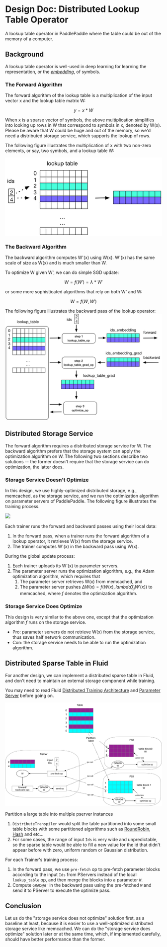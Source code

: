 # Design Doc: Distributed Lookup Table Operator

A lookup table operator in PaddlePaddle where the table could be out
of the memory of a computer.

## Background

A lookup table operator is well-used in deep learning for learning the
representation, or the
[*embedding*](http://www.cs.toronto.edu/~fritz/absps/ieee-lre.pdf), of
symbols.

### The Forward Algorithm

The forward algorithm of the lookup table is a multiplication of the
input vector x and the lookup table matrix W:

$$y = x * W$$

When x is a sparse vector of symbols, the above multiplication
simplifies into looking up rows in W that correspond to symbols in x,
denoted by W(x).  Please be aware that W could be huge and out of the
memory, so we'd need a distributed storage service, which supports the
lookup of rows.

The following figure illustrates the multiplication of x with two
non-zero elements, or say, two symbols, and a lookup table W:

![lookup table](./src/lookup_table.png)

### The Backward Algorithm

The backward algorithm computes W'(x) using W(x).  W'(x) has the same
scale of size as W(x) and is much smaller than W.

To optimize W given W', we can do simple SGD update:

$$W = f(W') = \lambda * W'$$

or some more sophisticated algorithms that rely on both W' and W:

$$W = f(W, W')$$

The following figure illustrates the backward pass of the lookup
operator: ![lookup table training](./src/lookup_table_training.png)

## Distributed Storage Service

The forward algorithm requires a distributed storage service for W.
The backward algorithm prefers that the storage system can apply the
optimization algorithm on W.  The following two sections describe two
solutions -- the former doesn't require that the storage service can
do optimization, the latter does.

### Storage Service Doesn't Optimize

In this design, we use highly-optimized distributed storage, e.g.,
memcached, as the storage service, and we run the optimization
algorithm on parameter servers of PaddlePaddle.  The following figure
illustrates the training process.

<!--
Note: please update the following URL when update this digraph.
<img src='https://g.gravizo.com/svg?
digraph G {
  rankdir="LR";
  subgraph cluster1 {
  P1 [label="pserver 1"];
  P2 [label="pserver 2"];
  T1 [label="trainer 1"];
  T2 [label="trainer 2"];
  T3 [label="trainer 3"];
  }
  KV [label="memcached"];
  T1 -> P1;
  T1 -> P2;
  T2 -> P1;
  T2 -> P2;
  T3 -> P1;
  T3 -> P2;
  P1 -> KV [color=gray, weight=0.1];
  KV -> P1 [color=gray, weight=0.1];
  P2 -> KV [color=gray, weight=0.1];
  KV -> P2 [color=gray, weight=0.1];
  KV -> T1 [color=gray, weight=0.1];
  KV -> T2 [color=gray, weight=0.1];
  KV -> T3 [color=gray, weight=0.1];
}
)
'/>
-->

<img src='https://g.gravizo.com/svg?%20digraph%20G%20{%20rankdir=%22LR%22;%20subgraph%20cluster1%20{%20P1%20[label=%22pserver%201%22];%20P2%20[label=%22pserver%202%22];%20T1%20[label=%22trainer%201%22];%20T2%20[label=%22trainer%202%22];%20T3%20[label=%22trainer%203%22];%20}%20KV%20[label=%22memcached%22];%20T1%20-%3E%20P1;%20T1%20-%3E%20P2;%20T2%20-%3E%20P1;%20T2%20-%3E%20P2;%20T3%20-%3E%20P1;%20T3%20-%3E%20P2;%20P1%20-%3E%20KV%20[color=gray,%20weight=0.1];%20KV%20-%3E%20P1%20[color=gray,%20weight=0.1];%20P2%20-%3E%20KV%20[color=gray,%20weight=0.1];%20KV%20-%3E%20P2%20[color=gray,%20weight=0.1];%20KV%20-%3E%20T1%20[color=gray,%20weight=0.1];%20KV%20-%3E%20T2%20[color=gray,%20weight=0.1];%20KV%20-%3E%20T3%20[color=gray,%20weight=0.1];%20}'/>

Each trainer runs the forward and backward passes using their local
data:

1. In the forward pass, when a trainer runs the forward algorithm of a
   lookup operator, it retrieves W(x) from the storage service.
1. The trainer computes W'(x) in the backward pass using W(x).

During the global update process:

1. Each trainer uploads its W'(x) to parameter servers.
1. The parameter server runs the optimization algorithm, e.g., the
   Adam optimization algorithm, which requires that
   1. The parameter server retrieves W(x) from memcached, and
   1. The parameter server pushes $\Delta W(x)=f(W(x), lambda \sum_j
      W'(x))$ to memcached, where $f$ denotes the optimization
      algorithm.

### Storage Service Does Optimize

This design is very similar to the above one, except that the
optimization algorithm $f$ runs on the storage service.

- Pro: parameter servers do not retrieve W(x) from the storage
  service, thus saves half network communication.
- Con: the storage service needs to be able to run the optimization
  algorithm.

## Distributed Sparse Table in Fluid

For another design, we can implement a distributed sparse table in Fluid,
and don't need to maintain an external storage component while training.

You may need to read Fluid [Distributed Training Architecture](./distributed_architecture.md)
and [Parameter Server](./parameter_server.md) before going on.

![fluid lookup remote table](./src/fluid_lookup_remote_table.png)

Partition a large table into multiple pserver instances
1. `DistributeTranspiler` would split the table partitioned into some small
table blocks with some partitioned algorithms such as
[RoundRobin](https://en.wikipedia.org/wiki/Round-robin_scheduling),
[Hash](https://en.wikipedia.org/wiki/Hash) and etc...
1. For some cases, the range of input `Ids` is very wide and unpredictable, so the sparse
table would be able to fill a new value for the id that didn't appear before with
zero, uniform random or Gaussian distribution.

For each Trainer's training process:
1. In the forward pass, we use `pre-fetch` op to pre-fetch parameter blocks according to the
input `Ids` from PServers instead of the local `lookup_table` op, and then merge the blocks
into a parameter `W`.
1. Compute `GRAD@W'` in the backward pass using the pre-fetched `W` and send it to PServer to
execute the optimize pass.

## Conclusion

Let us do the "storage service does not optimize" solution first, as a
baseline at least, because it is easier to use a well-optimized
distributed storage service like memcached.  We can do the "storage
service does optimize" solution later or at the same time, which, if
implemented carefully, should have better performance than the former.
